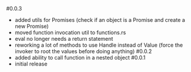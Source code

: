 #0.0.3
* added utils for Promises (check if an object is a Promise and create a new Promise)
* moved function invocation util to functions.rs
* eval no longer needs a return statement
* reworking a lot of methods to use Handle instead of Value (force the invoker to root the values before doing anything)
#0.0.2
* added ability to call function in a nested object 
#0.0.1
* initial release